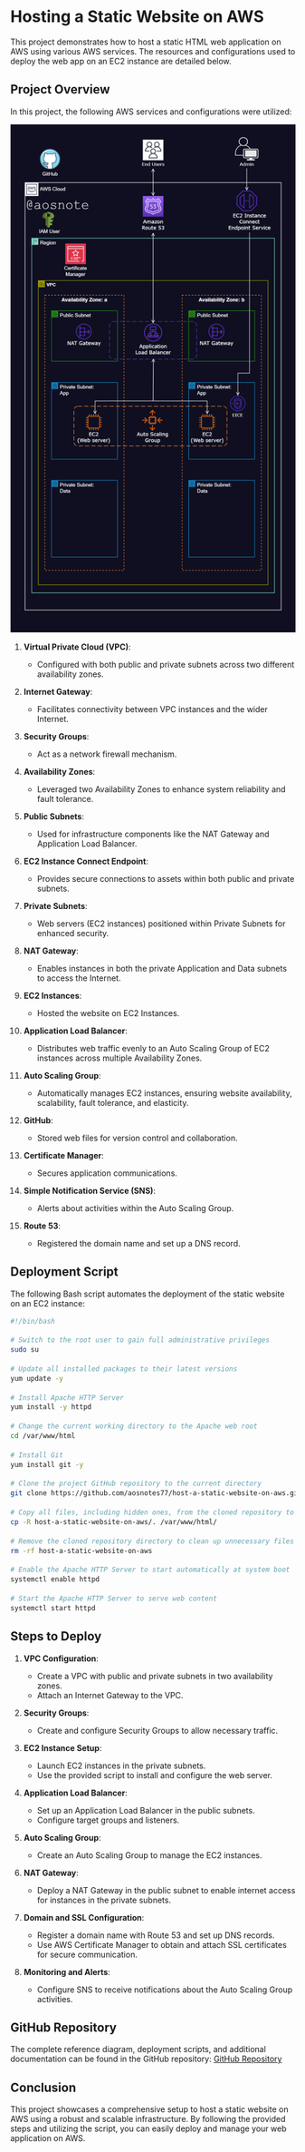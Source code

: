 # Hosting a Static Website on AWS

This project demonstrates how to host a static HTML web application on AWS using various AWS services. The resources and configurations used to deploy the web app on an EC2 instance are detailed below. 

## Project Overview

In this project, the following AWS services and configurations were utilized:


![Alt text](/Host_a_Static_Website_on_AWS.png)


1. **Virtual Private Cloud (VPC)**:
   - Configured with both public and private subnets across two different availability zones.

2. **Internet Gateway**:
   - Facilitates connectivity between VPC instances and the wider Internet.

3. **Security Groups**:
   - Act as a network firewall mechanism.

4. **Availability Zones**:
   - Leveraged two Availability Zones to enhance system reliability and fault tolerance.

5. **Public Subnets**:
   - Used for infrastructure components like the NAT Gateway and Application Load Balancer.

6. **EC2 Instance Connect Endpoint**:
   - Provides secure connections to assets within both public and private subnets.

7. **Private Subnets**:
   - Web servers (EC2 instances) positioned within Private Subnets for enhanced security.

8. **NAT Gateway**:
   - Enables instances in both the private Application and Data subnets to access the Internet.

9. **EC2 Instances**:
   - Hosted the website on EC2 Instances.

10. **Application Load Balancer**:
    - Distributes web traffic evenly to an Auto Scaling Group of EC2 instances across multiple Availability Zones.

11. **Auto Scaling Group**:
    - Automatically manages EC2 instances, ensuring website availability, scalability, fault tolerance, and elasticity.

12. **GitHub**:
    - Stored web files for version control and collaboration.

13. **Certificate Manager**:
    - Secures application communications.

14. **Simple Notification Service (SNS)**:
    - Alerts about activities within the Auto Scaling Group.

15. **Route 53**:
    - Registered the domain name and set up a DNS record.

## Deployment Script

The following Bash script automates the deployment of the static website on an EC2 instance:

```bash
#!/bin/bash

# Switch to the root user to gain full administrative privileges
sudo su

# Update all installed packages to their latest versions
yum update -y

# Install Apache HTTP Server
yum install -y httpd

# Change the current working directory to the Apache web root
cd /var/www/html

# Install Git
yum install git -y

# Clone the project GitHub repository to the current directory
git clone https://github.com/aosnotes77/host-a-static-website-on-aws.git

# Copy all files, including hidden ones, from the cloned repository to the Apache web root
cp -R host-a-static-website-on-aws/. /var/www/html/

# Remove the cloned repository directory to clean up unnecessary files
rm -rf host-a-static-website-on-aws

# Enable the Apache HTTP Server to start automatically at system boot
systemctl enable httpd 

# Start the Apache HTTP Server to serve web content
systemctl start httpd
```

## Steps to Deploy

1. **VPC Configuration**:
   - Create a VPC with public and private subnets in two availability zones.
   - Attach an Internet Gateway to the VPC.

2. **Security Groups**:
   - Create and configure Security Groups to allow necessary traffic.

3. **EC2 Instance Setup**:
   - Launch EC2 instances in the private subnets.
   - Use the provided script to install and configure the web server.

4. **Application Load Balancer**:
   - Set up an Application Load Balancer in the public subnets.
   - Configure target groups and listeners.

5. **Auto Scaling Group**:
   - Create an Auto Scaling Group to manage the EC2 instances.

6. **NAT Gateway**:
   - Deploy a NAT Gateway in the public subnet to enable internet access for instances in the private subnets.

7. **Domain and SSL Configuration**:
   - Register a domain name with Route 53 and set up DNS records.
   - Use AWS Certificate Manager to obtain and attach SSL certificates for secure communication.

8. **Monitoring and Alerts**:
   - Configure SNS to receive notifications about the Auto Scaling Group activities.

## GitHub Repository

The complete reference diagram, deployment scripts, and additional documentation can be found in the GitHub repository: [GitHub Repository](https://github.com/ElMehdiiiii/static-website)

## Conclusion

This project showcases a comprehensive setup to host a static website on AWS using a robust and scalable infrastructure. By following the provided steps and utilizing the script, you can easily deploy and manage your web application on AWS.
